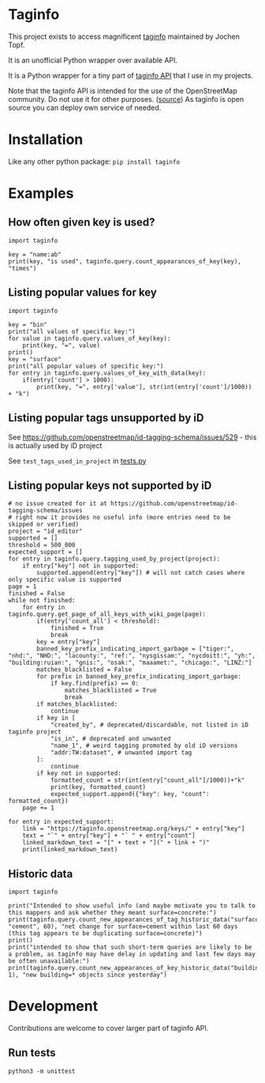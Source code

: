 # Taginfo

This project exists to access magnificent [taginfo](https://taginfo.openstreetmap.org/) maintained by Jochen Topf.

It is an unofficial Python wrapper over available API.

It is a Python wrapper for a tiny part of [taginfo API](https://taginfo.openstreetmap.org/taginfo/apidoc) that I use in my projects.

Note that the taginfo API is intended for the use of the OpenStreetMap community. Do not use it for other purposes. ([source](https://wiki.openstreetmap.org/wiki/Taginfo/API)) As taginfo is open source you can deploy own service of needed.

# Installation

Like any other python package: `pip install taginfo`

# Examples
<!-- in case of editing or adding samples here, change also tests -->

## How often given key is used?

```
import taginfo

key = "name:ab"
print(key, "is used", taginfo.query.count_appearances_of_key(key), "times")
```

## Listing popular values for key

```
import taginfo

key = "bin"
print("all values of specific key:")
for value in taginfo.query.values_of_key(key):
    print(key, "=", value)
print()
key = "surface"
print("all popular values of specific key:")
for entry in taginfo.query.values_of_key_with_data(key):
    if(entry['count'] > 1000):
        print(key, "=", entry['value'], str(int(entry['count']/1000)) + "k")
```

## Listing popular tags unsupported by iD

See https://github.com/openstreetmap/id-tagging-schema/issues/529 - this is actually used by iD project

See `test_tags_used_in_project` in [tests.py](tests.py)

## Listing popular keys not supported by iD

```
# no issue created for it at https://github.com/openstreetmap/id-tagging-schema/issues
# right now it provides no useful info (more entries need to be skipped or verified)
project = "id_editor"
supported = []
threshold = 500_000
expected_support = []
for entry in taginfo.query.tagging_used_by_project(project):
    if entry["key"] not in supported:
        supported.append(entry["key"]) # will not catch cases where only specific value is supported
page = 1
finished = False
while not finished:
    for entry in taginfo.query.get_page_of_all_keys_with_wiki_page(page):
        if(entry['count_all'] < threshold):
            finished = True
            break
        key = entry["key"]
        banned_key_prefix_indicating_import_garbage = ["tiger:", "nhd:", "NHD:", "lacounty:", "ref:", "nysgissam:", "nycdoitt:", "yh:", "building:ruian:", "gnis:", "osak:", "maaamet:", "chicago:", "LINZ:"]
        matches_blacklisted = False
        for prefix in banned_key_prefix_indicating_import_garbage:
            if key.find(prefix) == 0:
                matches_blacklisted = True
                break
        if matches_blacklisted:
            continue
        if key in [
            "created_by", # deprecated/discardable, not listed in iD taginfo project
            "is_in", # deprecated and unwanted
            "name_1", # weird tagging promoted by old iD versions
            "addr:TW:dataset", # unwanted import tag
        ]:
            continue
        if key not in supported:
            formatted_count = str(int(entry["count_all"]/1000))+"k"
            print(key, formatted_count)
            expected_support.append({"key": key, "count": formatted_count})
    page += 1

for entry in expected_support:
    link = "https://taginfo.openstreetmap.org/keys/" + entry["key"]
    text = "`" + entry["key"] + "` " + entry["count"]
    linked_markdown_text = "[" + text + "](" + link + ")"
    print(linked_markdown_text)
```
## Historic data

```
import taginfo

print("Intended to show useful info (and maybe motivate you to talk to this mappers and ask whether they meant surface=concrete:")
print(taginfo.query.count_new_appearances_of_tag_historic_data("surface", "cement", 60), "net change for surface=cement within last 60 days (this tag appears to be duplicating surface=concrete)")
print()
print("intended to show that such short-term queries are likely to be a problem, as taginfo may have delay in updating and last few days may be often unavailable:")
print(taginfo.query.count_new_appearances_of_key_historic_data("building", 1), "new building=* objects since yesterday")
```

# Development

Contributions are welcome to cover larger part of taginfo API.

## Run tests

`python3 -m unittest`